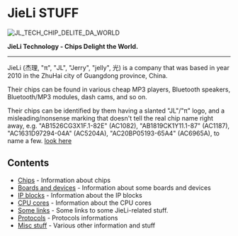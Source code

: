 # JieLi STUFF

![JL_TECH_CHIP_DELITE_DA_WORLD](https://doc.zh-jieli.com/static/image/logo.png)

**JieLi Technology - Chips Delight the World.**

--------------------------------------------------------------------------------

JieLi (杰理, "π", "JL", "Jerry", "jelly", 光) is a company that was based in year 2010 in the ZhuHai city of Guangdong province, China.

Their chips can be found in various cheap MP3 players, Bluetooth speakers, Bluetooth/MP3 modules, dash cams, and so on.

Their chips can be identified by them having a slanted "JL"/"π" logo,
and a misleading/nonsense marking that doesn't tell the real chip name right away,
e.g. "AB1526CG3X1F.1-82E" (AC1082), "AB1819CK1Y11.1-87" (AC1187), "AC1631D97294-04A" (AC5204A), "AC20BP05193-65A4" (AC6965A), to name a few.
[look here](chips/chip-marks.md)

## Contents

- [Chips](chips/index.md) - Information about chips
- [Boards and devices](boards/index.md) - Information about some boards and devices
- [IP blocks](ip/index.md) - Information about the IP blocks
- [CPU cores](cpu/index.md) - Information about the CPU cores
- [Some links](specilinks.md) - Some links to some JieLi-related stuff.
- [Protocols](protos/index.md) - Protocols informations
- [Misc stuff](misc/index.md) - Various other information and stuff
